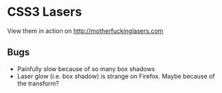 CSS3 Lasers
===========

View them in action on <http://motherfuckinglasers.com>

Bugs
----

- Painfully slow because of so many box shadows
- Laser glow (i.e. box shadow) is strange on Firefox. Maybe because of the transform?